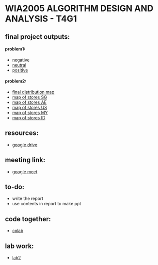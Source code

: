 # WIA2005 ALGORITHM DESIGN AND ANALYSIS - T4G1

## final project outputs:
#### problem1:
- [negative](/problem_1/NEGATIVE.html)
- [neutral](/problem_1/NEUTRAL.html)
- [positive](/problem_1/POSITIVE.html)
#### problem2:
- [final distribution map](/problem_2/final_mapping.html)
- [map of stores SG](/problem_2/map_of_stores_SG.html)
- [map of stores AE](/problem_2/map_of_stores_AE.html)
- [map of stores US](/problem_2/map_of_stores_US.html)
- [map of stores MY](/problem_2/map_of_stores_MY.html)
- [map of stores ID](/problem_2/map_of_stores_ID.html)
## resources:
- [google drive](https://drive.google.com/drive/folders/1Wb_lUsZHBdGO2h6L72gBYCWNOrgakbk_?usp=sharing)

## meeting link:
- [google meet](https://meet.google.com/jbq-gcgh-ubd)

## to-do:
- write the report
- use contents in report to make ppt

## code together:
- [colab](https://drive.google.com/file/d/1Mp1SMaiZW-eLYV8FvH4BO5tkufNXqUIq/view?usp=sharing)

## lab work:
- [lab2](/lab2.html)
